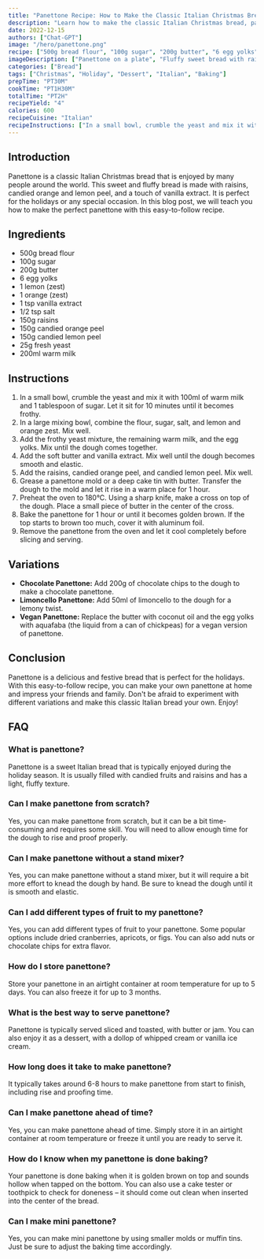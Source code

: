 ```yaml
---
title: "Panettone Recipe: How to Make the Classic Italian Christmas Bread"
description: "Learn how to make the classic Italian Christmas bread, panettone, with this easy-to-follow recipe. This fluffy and sweet bread is perfect for the holidays or any special occasion. Impress your friends and family with your baking skills and enjoy this delicious treat!"
date: 2022-12-15
authors: ["Chat-GPT"]
image: "/hero/panettone.png"
recipe: ["500g bread flour", "100g sugar", "200g butter", "6 egg yolks", "1 lemon (zest)", "1 orange (zest)", "1 tsp vanilla extract", "1/2 tsp salt", "150g raisins", "150g candied orange peel", "150g candied lemon peel", "25g fresh yeast", "200ml warm milk"]
imageDescription: ["Panettone on a plate", "Fluffy sweet bread with raisins and candied orange and lemon peel", "Traditional Italian Christmas bread", "Perfect for the holidays"]
categories: ["Bread"]
tags: ["Christmas", "Holiday", "Dessert", "Italian", "Baking"]
prepTime: "PT30M"
cookTime: "PT1H30M"
totalTime: "PT2H"
recipeYield: "4"
calories: 600
recipeCuisine: "Italian"
recipeInstructions: ["In a small bowl, crumble the yeast and mix it with 100ml of warm milk and 1 tablespoon of sugar. Let it sit for 10 minutes until it becomes frothy.", "In a large mixing bowl, combine the flour, sugar, salt, and lemon and orange zest. Mix well.", "Add the frothy yeast mixture, the remaining warm milk, and the egg yolks. Mix until the dough comes together.", "Add the soft butter and vanilla extract. Mix well until the dough becomes smooth and elastic.", "Add the raisins, candied orange peel, and candied lemon peel. Mix well.", "Grease a panettone mold or a deep cake tin with butter. Transfer the dough to the mold and let it rise in a warm place for 1 hour.", "Preheat the oven to 180°C. Using a sharp knife, make a cross on top of the dough. Place a small piece of butter in the center of the cross.", "Bake the panettone for 1 hour or until it becomes golden brown. If the top starts to brown too much, cover it with aluminum foil.", "Remove the panettone from the oven and let it cool completely before slicing and serving."]
---
```


## Introduction
Panettone is a classic Italian Christmas bread that is enjoyed by many people around the world. This sweet and fluffy bread is made with raisins, candied orange and lemon peel, and a touch of vanilla extract. It is perfect for the holidays or any special occasion. In this blog post, we will teach you how to make the perfect panettone with this easy-to-follow recipe.

## Ingredients
- 500g bread flour
- 100g sugar
- 200g butter
- 6 egg yolks
- 1 lemon (zest)
- 1 orange (zest)
- 1 tsp vanilla extract
- 1/2 tsp salt
- 150g raisins
- 150g candied orange peel
- 150g candied lemon peel
- 25g fresh yeast
- 200ml warm milk

## Instructions
1. In a small bowl, crumble the yeast and mix it with 100ml of warm milk and 1 tablespoon of sugar. Let it sit for 10 minutes until it becomes frothy.
2. In a large mixing bowl, combine the flour, sugar, salt, and lemon and orange zest. Mix well.
3. Add the frothy yeast mixture, the remaining warm milk, and the egg yolks. Mix until the dough comes together.
4. Add the soft butter and vanilla extract. Mix well until the dough becomes smooth and elastic.
5. Add the raisins, candied orange peel, and candied lemon peel. Mix well.
6. Grease a panettone mold or a deep cake tin with butter. Transfer the dough to the mold and let it rise in a warm place for 1 hour.
7. Preheat the oven to 180°C. Using a sharp knife, make a cross on top of the dough. Place a small piece of butter in the center of the cross.
8. Bake the panettone for 1 hour or until it becomes golden brown. If the top starts to brown too much, cover it with aluminum foil.
9. Remove the panettone from the oven and let it cool completely before slicing and serving.

## Variations
- **Chocolate Panettone:** Add 200g of chocolate chips to the dough to make a chocolate panettone.
- **Limoncello Panettone:** Add 50ml of limoncello to the dough for a lemony twist.
- **Vegan Panettone:** Replace the butter with coconut oil and the egg yolks with aquafaba (the liquid from a can of chickpeas) for a vegan version of panettone.

## Conclusion
Panettone is a delicious and festive bread that is perfect for the holidays. With this easy-to-follow recipe, you can make your own panettone at home and impress your friends and family. Don't be afraid to experiment with different variations and make this classic Italian bread your own. Enjoy!

## FAQ

### What is panettone?

Panettone is a sweet Italian bread that is typically enjoyed during the holiday season. It is usually filled with candied fruits and raisins and has a light, fluffy texture.

### Can I make panettone from scratch?

Yes, you can make panettone from scratch, but it can be a bit time-consuming and requires some skill. You will need to allow enough time for the dough to rise and proof properly.

### Can I make panettone without a stand mixer?

Yes, you can make panettone without a stand mixer, but it will require a bit more effort to knead the dough by hand. Be sure to knead the dough until it is smooth and elastic.

### Can I add different types of fruit to my panettone?

Yes, you can add different types of fruit to your panettone. Some popular options include dried cranberries, apricots, or figs. You can also add nuts or chocolate chips for extra flavor.

### How do I store panettone?

Store your panettone in an airtight container at room temperature for up to 5 days. You can also freeze it for up to 3 months.

### What is the best way to serve panettone?

Panettone is typically served sliced and toasted, with butter or jam. You can also enjoy it as a dessert, with a dollop of whipped cream or vanilla ice cream.

### How long does it take to make panettone?

It typically takes around 6-8 hours to make panettone from start to finish, including rise and proofing time.

### Can I make panettone ahead of time?

Yes, you can make panettone ahead of time. Simply store it in an airtight container at room temperature or freeze it until you are ready to serve it.

### How do I know when my panettone is done baking?

Your panettone is done baking when it is golden brown on top and sounds hollow when tapped on the bottom. You can also use a cake tester or toothpick to check for doneness – it should come out clean when inserted into the center of the bread.

### Can I make mini panettone?

Yes, you can make mini panettone by using smaller molds or muffin tins. Just be sure to adjust the baking time accordingly.